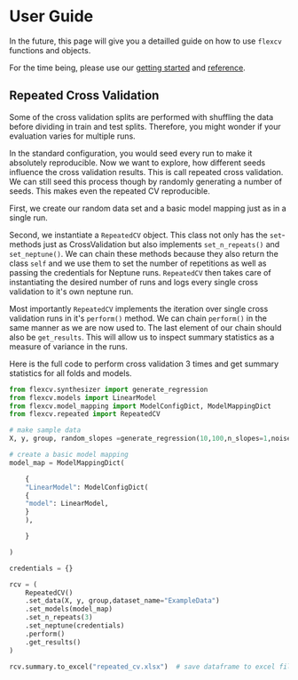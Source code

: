 # User Guide

In the future, this page will give you a detailled guide on how to use `flexcv` functions and objects.

For the time being, please use our [getting started](getting-started.md) and [reference](reference.md).

## Repeated Cross Validation

Some of the cross validation splits are performed with shuffling the data before dividing in train and test splits. Therefore, you might wonder if your evaluation varies for multiple runs.

In the standard configuration, you would seed every run to make it absolutely reproducible. Now we want to explore, how different seeds influence the cross validation results. This is call repeated cross validation. We can still seed this process though by randomly generating a number of seeds. This makes even the repeated CV reproducible.

First, we create our random data set and a basic model mapping just as in a single run.

Second, we instantiate a `RepeatedCV` object. This class not only has the `set`-methods just as CrossValidation but also implements `set_n_repeats()` and `set_neptune()`. We can chain these methods because they also return the class `self` and we use them to set the number of repetitions as well as passing the credentials for Neptune runs. `RepeatedCV` then takes care of instantiating the desired number of runs and logs every single cross validation to it's own neptune run.

Most importantly `RepeatedCV` implements the iteration over single cross validation runs in it's `perform()` method. We can chain `perform()` in the same manner as we are now used to. The last element of our chain should also be `get_results`. This will allow us to inspect summary statistics as a measure of variance in the runs.

Here is the full code to perform cross validation 3 times and get summary statistics for all folds and models.

```python
from flexcv.synthesizer import generate_regression
from flexcv.models import LinearModel
from flexcv.model_mapping import ModelConfigDict, ModelMappingDict
from flexcv.repeated import RepeatedCV

# make sample data
X, y, group, random_slopes =generate_regression(10,100,n_slopes=1,noise=9.1e-2)

# create a basic model mapping
model_map = ModelMappingDict(

    {
    "LinearModel": ModelConfigDict(
    {
    "model": LinearModel,
    }
    ),

    }

)

credentials = {}

rcv = (
    RepeatedCV()
    .set_data(X, y, group,dataset_name="ExampleData")
    .set_models(model_map)
    .set_n_repeats(3)
    .set_neptune(credentials)
    .perform()
    .get_results()
)

rcv.summary.to_excel("repeated_cv.xlsx")  # save dataframe to excel file
```
